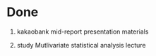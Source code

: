 # Done

1. kakaobank mid-report presentation materials

2. study Mutlivariate statistical analysis lecture
